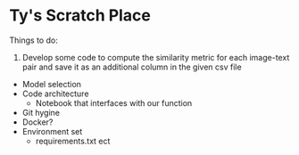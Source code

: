 
# Ty's Scratch Place

Things to do:

1. Develop some code to compute the similarity metric for each image-text pair and save it as an additional column in the given csv file

- Model selection
- Code architecture
  - Notebook that interfaces with our function
- Git hygine
- Docker?
- Environment set
  - requirements.txt ect

